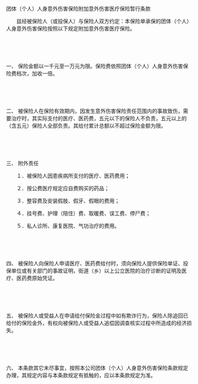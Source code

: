 



团体（个人）人身意外伤害保险附加意外伤害医疗保险暂行条款



 

　　兹经被保险人（或投保人）与保险人双方约定：本保险单承保的团体（个人）人身意外伤害保险按照以下规定附加意外伤害医疗保险。

　　 

　　

一、
保险金额以一千元至一万元为限。保险费依照团体（个人）人身意外伤害保险费档次，加收一倍。

　　 

　　

二、
被保险人在保险有效期内，因发生意外伤害保险责任范围内的事故致伤，需要治疗时，其实际支付的医疗、医药费，五元以下的保险人不负责，五元以上的（含五元）保险人全部负责。其给付累计总额以不超过保险金额为限。

　　 

　　

三、
附外责任

　　１．被保险人因患疾病所支付的医疗、医药费用；

　　２．按公费医疗规定应自费购买的药品；

　　３．整容费及安装假肢、假牙、假眼的费用；

　　４．挂号费、护理（陪住）费、取暖费、误工费、停尸费；

　　５．私人诊所、康复医院、气功治疗的费用。

　　 

　　

四、
被保险人向保险人申请医疗、医药费给付时，须向保险人提供保险单证、投保单位或有关部门的事故证明，街道（乡）以上公立医院的治疗诊断的证明及医疗、医药费原始凭证。

　　 

　　

五、
被保险人或受益人在申请给付保险金过程中如有欺诈行为，保险人除追回已给付的保险金外，有权向被保险人或受益人追偿因调查核实过程中所造成的经济损失。

　　 

　　

六、
本条款其它未尽事宜，按照本公司团体（个人）人身意外伤害保险条款规定办理，其规定内容与本条款规定有抵触的，应以本条款规定为准。